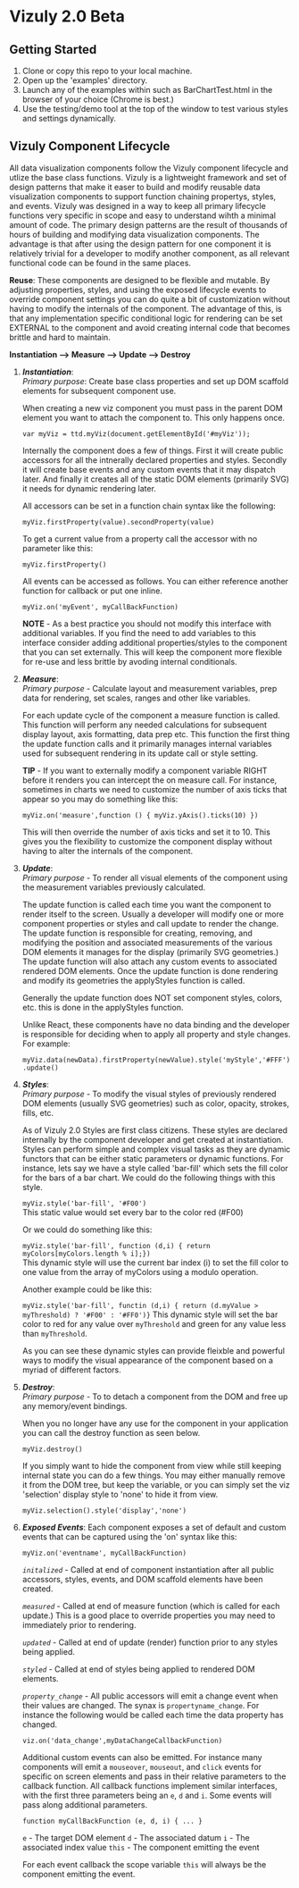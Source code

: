 # Vizuly 2.0 Beta

## Getting Started

1. Clone or copy this repo to your local machine.
2. Open up the 'examples' directory.
3. Launch any of the examples within such as BarChartTest.html in the browser of your choice (Chrome is best.)
4. Use the testing/demo tool at the top of the window to test various styles and settings dynamically.

## Vizuly Component Lifecycle
All data visualization components follow the Vizuly component lifecycle and utlize the base class functions.  Vizuly is 
a lightweight framework and set of design patterns that make it easer to build and modify reusable data visualization 
components to support function chaining propertys, styles, and events.  Vizuly was designed in a way to keep all primary 
lifecycle functions very specific in scope and easy to understand wihth a minimal amount of code.  The primary design 
patterns are the result of thousands of hours of building and modifying data visualization components.  The advantage is 
that after using the design pattern for one component it is relatively trivial for a developer to modify another component,
as all relevant functional code can be found in the same places.  

**Reuse**: 
These components are designed to be flexible and mutable.  By adjusting properties, styles, and using the exposed lifecycle events
to override component settings you can do quite a bit of customization without having to modify the internals of the component.
The advantage of this, is that any implementation specific conditional logic for rendering can be set EXTERNAL to the component 
and avoid creating internal code that becomes brittle and hard to maintain.


**Instantiation --> Measure --> Update --> Destroy**

1.  ***Instantiation***:  
    *Primary purpose*: Create base class properties and set up DOM scaffold elements for subsequent component use.
    
    When creating a new viz component you must pass in the parent DOM element you 
    want to attach the component to.  This only happens once.  
    
    `var myViz = ttd.myViz(document.getElementById('#myViz'));`
    
    Internally the component does a few of things.   First it will create public accessors for all the 
    intnerally declared properties and styles. Secondly it will create base events and any custom events that it may 
    dispatch later.  And finally it creates all of the static DOM elements (primarily SVG) it needs for dynamic rendering later.
    
    All accessors can be set in a function chain syntax like the following:
    
    `myViz.firstProperty(value).secondProperty(value)`
    
    To get a current value from a property call the accessor with no parameter like this:
    
    `myViz.firstProperty()`
    
    All events can be accessed as follows.  You can either reference another function for callback or put 
    one inline.
    
    `myViz.on('myEvent', myCallBackFunction)`
    
    **NOTE** - As a best practice you should not modify this interface with additional variables.  If you 
    find the need to add variables to this interface consider adding additional properties/styles to the component
    that you can set externally.  This will keep the component more flexible for re-use and less brittle by avoding 
    internal conditionals.
    
    
    
2.  ***Measure***:  
    *Primary purpose* - Calculate layout and measurement variables, prep data for rendering, set scales, ranges
    and other like variables.

    For each update cycle of the component a measure function is called.   This function will 
    perform any needed calculations for subsequent display layout, axis formatting, data prep etc.   This 
    function the first thing the update function calls and it primarily manages internal variables used 
    for subsequent rendering in its update call or style setting.
    
    **TIP** - If you want to externally modify a component variable RIGHT before it renders you can 
    intercept the on measure call.  For instance, sometimes in charts we need to customize the number of 
    axis ticks that appear so you may do something like this:
    
    `myViz.on('measure',function () { myViz.yAxis().ticks(10) })`
    
    This will then override the number of axis ticks and set it to 10.   This gives you the flexibility 
    to customize the component display without having to alter the internals of the component.
    

3.  ***Update***:  
    *Primary purpose* - To render all visual elements of the component using the measurement variables previously 
    calculated.
    
    The update function is called each time you want the component to render itself to the 
    screen.   Usually a developer will modify one or more component properties or styles and call update to 
    render the change.  The update function is responsible for creating, removing, and modifying the position 
    and associated measurements of the various DOM elements it manages for the display (primarily SVG geometries.)
    The update function will also attach any custom events to associated rendered DOM elements.  Once the update 
    function is done rendering and modify its geometries the applyStyles function is called.
    
    Generally the update function does NOT set component styles, colors, etc. this is done in the applyStyles function.
    
    Unlike React, these components have no data binding and the developer is responsible for 
    deciding when to apply all property and style changes.  For example:
    
    `myViz.data(newData).firstProperty(newValue).style('myStyle','#FFF').update()`
    
    
5.  ***Styles***:  
    *Primary purpose* -  To modify the visual styles of previously rendered DOM elements (usually SVG geometries) such 
    as color, opacity, strokes, fills, etc.
    
    As of Vizuly 2.0 Styles are first class citizens.  These styles are declared internally 
    by the component developer and get created at instantiation.  Styles can perform simple and complex visual tasks 
    as they are dynamic functors that can be either static parameters or dynamic functions.   For instance, lets say we 
    have a style called 'bar-fill' which sets the fill color for the bars of a bar chart.   We could do the following
    things with this style.
    
    `myViz.style('bar-fill', '#F00')`  
    This static value would set every bar to the color red (#F00)
    
    Or we could do something like this:
    
    `myViz.style('bar-fill', function (d,i) { return myColors[myColors.length % i];})`  
    This dynamic style will use the current bar index (i) to set the fill color to one value from the array of myColors 
    using a modulo operation.
    
    Another example could be like this:
    
    `myViz.style('bar-fill', functin (d,i) { return (d.myValue > myThreshold) ? '#F00' : '#FF0')}`
    This dynamic style will set the bar color to red for any value over `myThreshold` and green for any value less than 
    `myThreshold`.
    
    As you can see these dynamic styles can provide fleixble and powerful ways to modify the visual appearance of the 
    component based on a myriad of different factors. 
    
    
4.  ***Destroy***:  
    *Primary purpose* - To to detach a component from the DOM and free up any memory/event bindings.

    When you no longer have any use for the component in your application you can call the destroy function as seen below.
    
    `myViz.destroy()`
    
    If you simply want to hide the component from view while still keeping internal state you can do a few things.  You 
    may either manually remove it from the DOM tree, but keep the variable, or you can simply set the viz 'selection' 
    display style to 'none' to hide it from view.
    
    `myViz.selection().style('display','none')`
    
    
5.  ***Exposed Events***:
    Each component exposes a set of default and custom events that can be captured using the 'on' syntax like this:
    
    `myViz.on('eventname', myCallBackFunction)`
    
    *`initalized`* - Called at end of component instantiation after all public accessors, styles, events, and DOM scaffold 
    elements have been created. 
    
    *`measured`* - Called at end of measure function (which is called for each update.)  This is a good place to override 
    properties you may need to immediately prior to rendering.
    
    *`updated`* - Called at end of update (render) function prior to any styles being applied.
    
    *`styled`* - Called at end of styles being applied to rendered DOM elements.
    
    *`property_change`* -  All public accessors will emit a change event when their values are changed.  The synax is
    `propertyname_change`.   For instance the following would be called each time the data property has changed.
    
    `viz.on('data_change',myDataChangeCallbackFunction)`
    
    Additional custom events can also be emitted.  For instance many components will emit a `mouseover`, 
    `mouseout`, and `click` events for specific on screen elements and pass in their relative parameters to the callback 
    function.   All callback functions implement similar interfaces, with the first three parameters being an `e`, `d` 
    and `i`.  Some events will pass along additional parameters.
    
    `function myCallBackFunction (e, d, i) { ... }`
    
    `e` - The target DOM element
    `d` - The associated datum
    `i` - The associated index value
    `this` - The component emitting the event
    
    For each event callback the scope variable `this` will always be the component emitting the event.
    
    
    
    
